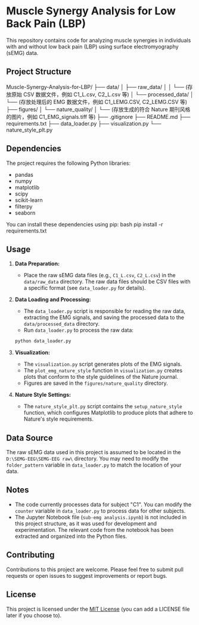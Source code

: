 # Muscle Synergy Analysis for Low Back Pain (LBP)

This repository contains code for analyzing muscle synergies in individuals with and without low back pain (LBP) using surface electromyography (sEMG) data.

## Project Structure
Muscle-Synergy-Analysis-for-LBP/
├── data/
│   ├── raw_data/
│   │   └── (存放原始 CSV 数据文件，例如 C1_L.csv, C2_L.csv 等)
│   └── processed_data/
│       └── (存放处理后的 EMG 数据文件，例如 C1_LEMG.CSV, C2_LEMG.CSV 等)
├── figures/
│   └── nature_quality/
│       └── (存放生成的符合 Nature 期刊风格的图片，例如 C1_EMG_signals.tiff 等)
├── .gitignore
├── README.md
├── requirements.txt
├── data_loader.py
├── visualization.py
└── nature_style_plt.py

## Dependencies

The project requires the following Python libraries:

- pandas
- numpy
- matplotlib
- scipy
- scikit-learn
- filterpy
- seaborn

You can install these dependencies using pip:
bash
pip install -r requirements.txt

## Usage

1. **Data Preparation:**
    *   Place the raw sEMG data files (e.g., `C1_L.csv`, `C2_L.csv`) in the `data/raw_data` directory. The raw data files should be CSV files with a specific format (see `data_loader.py` for details).

2. **Data Loading and Processing:**
    *   The `data_loader.py` script is responsible for reading the raw data, extracting the EMG signals, and saving the processed data to the `data/processed_data` directory.
    *   Run `data_loader.py` to process the raw data:

    ```bash
    python data_loader.py
    ```

3. **Visualization:**
    *   The `visualization.py` script generates plots of the EMG signals.
    *   The `plot_emg_nature_style` function in `visualization.py` creates plots that conform to the style guidelines of the Nature journal.
    *   Figures are saved in the `figures/nature_quality` directory.

4. **Nature Style Settings:**
    *   The `nature_style_plt.py` script contains the `setup_nature_style` function, which configures Matplotlib to produce plots that adhere to Nature's style requirements.

## Data Source

The raw sEMG data used in this project is assumed to be located in the `D:\SEMG-EEG\SEMG-EEG raw\` directory. You may need to modify the `folder_pattern` variable in `data_loader.py` to match the location of your data.

## Notes

- The code currently processes data for subject "C1". You can modify the `counter` variable in `data_loader.py` to process data for other subjects.
- The Jupyter Notebook file (`sub-emg analysis.ipynb`) is not included in this project structure, as it was used for development and experimentation. The relevant code from the notebook has been extracted and organized into the Python files.

## Contributing

Contributions to this project are welcome. Please feel free to submit pull requests or open issues to suggest improvements or report bugs.

## License

This project is licensed under the [MIT License](LICENSE) (you can add a LICENSE file later if you choose to).
